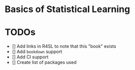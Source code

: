 # Basics of Statistical Learning

# TODOs

- [] Add links in R4SL to note that this "book" exists
- [] Add `bookdown` support
- [] Add CI support
- [] Create list of packages used

